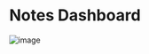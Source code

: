# Notes Dashboard
![image](https://github.com/STRAGALAY/STAR-Student-Assistance/assets/90625393/d0952bdb-8a9a-4e7a-a56f-113b99f5062a)

